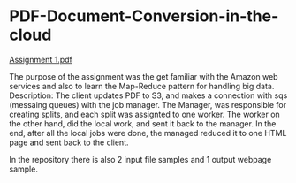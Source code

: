 # PDF-Document-Conversion-in-the-cloud
[Assignment 1.pdf](https://github.com/zoharlev1/PDF-Document-Conversion-in-the-cloud/files/9338261/Assignment.1.pdf)


The purpose of the assignment was the get familiar with the Amazon web services and also to learn the Map-Reduce pattern for handling big data. 
Description: The client updates PDF to S3, and makes a connection with sqs (messaing queues) with the job manager. 
The Manager, was responsible for creating splits, and each split was assignted to one worker. 
The worker on the other hand, did the local work, and sent it back to the manager. 
In the end, after all the local jobs were done, the managed reduced it to one HTML page and sent back to the client.

In the repository there is also 2 input file samples and 1 output webpage sample.
